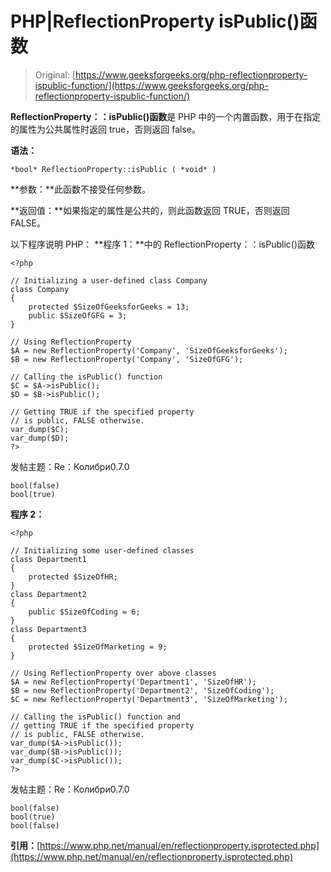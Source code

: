 # PHP|ReflectionProperty isPublic()函数

> Original: [https://www.geeksforgeeks.org/php-reflectionproperty-ispublic-function/](https://www.geeksforgeeks.org/php-reflectionproperty-ispublic-function/)

**ReflectionProperty：：isPublic()函数**是 PHP 中的一个内置函数，用于在指定的属性为公共属性时返回 true，否则返回 false。

**语法：**

```
*bool* ReflectionProperty::isPublic ( *void* )
```

**参数：**此函数不接受任何参数。

**返回值：**如果指定的属性是公共的，则此函数返回 TRUE，否则返回 FALSE。

以下程序说明 PHP：
**程序 1：**中的 ReflectionProperty：：isPublic()函数

```
<?php

// Initializing a user-defined class Company
class Company
{
    protected $SizeOfGeeksforGeeks = 13;
    public $SizeOfGFG = 3;
}

// Using ReflectionProperty 
$A = new ReflectionProperty('Company', 'SizeOfGeeksforGeeks');
$B = new ReflectionProperty('Company', 'SizeOfGFG');

// Calling the isPublic() function
$C = $A->isPublic();
$D = $B->isPublic();

// Getting TRUE if the specified property
// is public, FALSE otherwise.
var_dump($C);
var_dump($D);
?>
```

发帖主题：Re：Колибри0.7.0

```
bool(false)
bool(true)

```

**程序 2：**

```
<?php

// Initializing some user-defined classes
class Department1
{
    protected $SizeOfHR;
}
class Department2
{
    public $SizeOfCoding = 6;
}
class Department3
{
    protected $SizeOfMarketing = 9;
}

// Using ReflectionProperty over above classes
$A = new ReflectionProperty('Department1', 'SizeOfHR');
$B = new ReflectionProperty('Department2', 'SizeOfCoding');
$C = new ReflectionProperty('Department3', 'SizeOfMarketing');

// Calling the isPublic() function and
// getting TRUE if the specified property
// is public, FALSE otherwise.
var_dump($A->isPublic());
var_dump($B->isPublic());
var_dump($C->isPublic());
?>
```

发帖主题：Re：Колибри0.7.0

```
bool(false)
bool(true)
bool(false)

```

**引用：**[https://www.php.net/manual/en/reflectionproperty.isprotected.php](https://www.php.net/manual/en/reflectionproperty.isprotected.php)